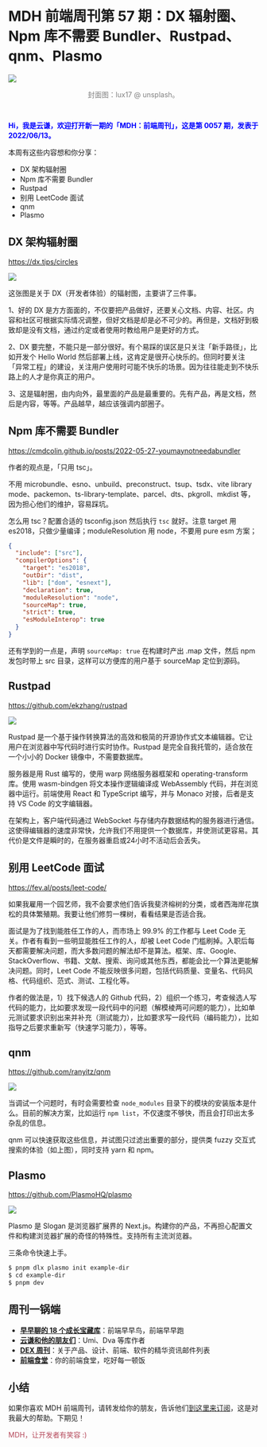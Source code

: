 # MDH 前端周刊第 57 期：DX 辐射圈、Npm 库不需要 Bundler、Rustpad、qnm、Plasmo

<img src="https://tva1.sinaimg.cn/large/e6c9d24ely1h35mtb9l8bj21900u0tdx.jpg" style="margin:0;padding:0;vertical-align:middle;" />

<p style="color:gray;text-align:center;margin-bottom:3em;">封面图：lux17 @ unsplash。</p>

<p style="color:blue;font-weight:bold;">Hi，我是云谦，欢迎打开新一期的「MDH：前端周刊」，这是第 0057 期，发表于 2022/06/13。</p>

本周有这些内容想和你分享：

- DX 架构辐射圈
- Npm 库不需要 Bundler
- Rustpad
- 别用 LeetCode 面试
- qnm
- Plasmo

## DX 架构辐射圈
https://dx.tips/circles

![](https://tva1.sinaimg.cn/large/e6c9d24ely1h35fjpmhugj21110ecq48.jpg)

这张图是关于 DX（开发者体验）的辐射图，主要讲了三件事。

1、好的 DX 是方方面面的，不仅要把产品做好，还要关心文档、内容、社区。内容和社区可根据实际情况调整，但好文档是却是必不可少的。再但是，文档好到极致却是没有文档，通过约定或者使用时教给用户是更好的方式。

2、DX 要完整，不能只是一部分很好。有个易踩的误区是只关注「新手路径」，比如开发个 Hello World 然后部署上线，这肯定是很开心快乐的。但同时要关注「异常工程」的建设，关注用户使用时可能不快乐的场景。因为往往能走到不快乐路上的人才是你真正的用户。

3、这是辐射圈，由内向外，最里面的产品是最重要的。先有产品，再是文档，然后是内容，等等。产品越早，越应该强调内部圈子。

## Npm 库不需要 Bundler
https://cmdcolin.github.io/posts/2022-05-27-youmaynotneedabundler

作者的观点是，「只用 tsc」。

不用 microbundle、esno、unbuild、preconstruct、tsup、tsdx、vite library mode、packemon、ts-library-template、parcel、dts、pkgroll、mkdist 等，因为担心他们的维护，容易踩坑。

怎么用 tsc？配置合适的 tsconfig.json 然后执行 `tsc` 就好。注意 target 用 es2018，只做少量编译；moduleResolution 用 node，不要用 pure esm 方案；

```json
{
  "include": ["src"],
  "compilerOptions": {
    "target": "es2018",
    "outDir": "dist",
    "lib": ["dom", "esnext"],
    "declaration": true,
    "moduleResolution": "node",
    "sourceMap": true,
    "strict": true,
    "esModuleInterop": true
  }
}
```

还有学到的一点是，声明 `sourceMap: true` 在构建时产出 .map 文件，然后 npm 发包时带上 src 目录，这样可以方便库的用户基于 sourceMap 定位到源码。

## Rustpad
https://github.com/ekzhang/rustpad

![](https://tva1.sinaimg.cn/large/e6c9d24ely1h35j6chodzj211t0lutcs.jpg)

Rustpad 是一个基于操作转换算法的高效和极简的开源协作式文本编辑器。它让用户在浏览器中写代码时进行实时协作。Rustpad 是完全自我托管的，适合放在一个小小的 Docker 镜像中，不需要数据库。

服务器是用 Rust 编写的，使用 warp 网络服务器框架和 operating-transform 库。使用 wasm-bindgen 将文本操作逻辑编译成 WebAssembly 代码，并在浏览器中运行。前端使用 React 和 TypeScript 编写，并与 Monaco 对接，后者是支持 VS Code 的文字编辑器。

在架构上，客户端代码通过 WebSocket 与存储内存数据结构的服务器进行通信。这使得编辑器的速度非常快，允许我们不用提供一个数据库，并使测试更容易。其代价是文件是瞬时的，在服务器重启或24小时不活动后会丢失。

## 别用 LeetCode 面试
https://fev.al/posts/leet-code/

如果我雇用一个园艺师，我不会要求他们告诉我斐济榕树的分类，或者西海岸花旗松的具体繁殖期。我要让他们修剪一棵树，看看结果是否适合我。

面试是为了找到能胜任工作的人，而市场上 99.9% 的工作都与 Leet Code 无关。作者有看到一些明显能胜任工作的人，却被 Leet Code 门槛刷掉。入职后每天都需要解决问题，而大多数问题的解法却不是算法。框架、库、Google、StackOverflow、书籍、文献、搜索、询问或其他东西，都能会比一个算法更能解决问题。同时，Leet Code 不能反映很多问题，包括代码质量、变量名、代码风格、代码组织、范式、测试、工程化等。

作者的做法是，1）找下候选人的 Github 代码，2）组织一个练习，考查候选人写代码的能力，比如要求发现一段代码中的问题（解模棱两可问题的能力），比如单元测试要求识别出来并补充（测试能力），比如要求写一段代码（编码能力），比如指导之后要求重新写（快速学习能力），等等。

## qnm
https://github.com/ranyitz/qnm

![](https://tva1.sinaimg.cn/large/e6c9d24ely1h35kkosc0kg20sg0sg7jv.gif)

当调试一个问题时，有时会需要检查 `node_modules` 目录下的模块的安装版本是什么。目前的解决方案，比如运行 `npm list`，不仅速度不够快，而且会打印出太多杂乱的信息。

qnm 可以快速获取这些信息，并试图只过滤出重要的部分，提供类 fuzzy 交互式搜索的体验（如上图），同时支持 yarn 和 npm。

## Plasmo
https://github.com/PlasmoHQ/plasmo

![](https://tva1.sinaimg.cn/large/e6c9d24ely1h35m0zour7g21ac0u0432.gif)

Plasmo 是 Slogan 是浏览器扩展界的 Next.js。构建你的产品，不再担心配置文件和构建浏览器扩展的奇怪的特殊性。支持所有主流浏览器。

三条命令快速上手。

```bash
$ pnpm dlx plasmo init example-dir
$ cd example-dir
$ pnpm dev
```

## 周刊一锅端

- [**早早聊的 18 个成长宝藏库**](https://mp.weixin.qq.com/s/3yLbUwqzSy2gFHXkO0PICg)：前端早早鸟，前端早早跑
- [**云谦和他的朋友们**](https://mp.weixin.qq.com/s/NGux3r0P1JJH_z4-vfeksQ)：Umi、Dva 等库作者
- [**DEX 周刊**](https://newsletter.dex.group/)：关于产品、设计、前端、软件的精华资讯邮件列表
- [**前端食堂**](https://mp.weixin.qq.com/s/86Cz3KUWqutu9J0V4tyabQ)：你的前端食堂，吃好每一顿饭

## 小结

如果你喜欢 MDH 前端周刊，请转发给你的朋友，告诉他们[到这里来订阅](https://mp.weixin.qq.com/s?__biz=MjM5NDgyODI4MQ%3D%3D&mid=2247484802&idx=1&sn=caa84339125510680d435a40280a6600)，这是对我最大的帮助。下期见！

<p style="color:#b5495b;">MDH，让开发者有笑容 :)</p>
